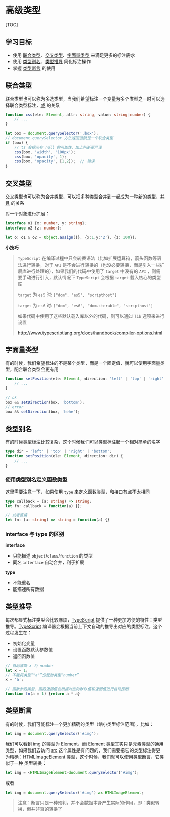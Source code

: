 # 高级类型

[TOC]

## 学习目标

- 使用 <u>联合类型</u>、<u>交叉类型</u>、<u>字面量类型</u> 来满足更多的标注需求
- 使用 <u>类型别名</u>、<u>类型推导</u> 简化标注操作
- 掌握 <u>类型断言</u> 的使用



## 联合类型

联合类型也可以称为多选类型，当我们希望标注一个变量为多个类型之一时可以选择联合类型标注，<u>或</u> 的关系

```typescript
function css(ele: Element, attr: string, value: string|number) {
    // ...
}

let box = document.querySelector('.box');
// document.querySelector 方法返回值就是一个联合类型
if (box) {
    // ts 会提示有 null 的可能性，加上判断更严谨
    css(box, 'width', '100px');
    css(box, 'opacity', 1);
    css(box, 'opacity', [1,2]);  // 错误
}
```



## 交叉类型

交叉类型也可以称为合并类型，可以把多种类型合并到一起成为一种新的类型，<u>并且</u> 的关系

对一个对象进行扩展：

```typescript
interface o1 {x: number, y: string};
interface o2 {z: number};

let o: o1 & o2 = Object.assign({}, {x:1,y:'2'}, {z: 100});
```

**小技巧**

> `TypeScript` 在编译过程中只会转换语法（比如扩展运算符，箭头函数等语法进行转换，对于 `API` 是不会进行转换的（也没必要转换，而是引入一些扩展库进行处理的），如果我们的代码中使用了 `target` 中没有的 `API` ，则需要手动进行引入，默认情况下 `TypeScript` 会根据 `target` 载入核心的类型库
>
> `target` 为 `es5` 时: `["dom", "es5", "scripthost"]`
>
>  `target` 为 `es6` 时: `["dom", "es6", "dom.iterable", "scripthost"]`
>
>  如果代码中使用了这些默认载入库以外的代码，则可以通过 `lib` 选项来进行设置
>
> http://www.typescriptlang.org/docs/handbook/compiler-options.html

## 字面量类型

有的时候，我们希望标注的不是某个类型，而是一个固定值，就可以使用字面量类型，配合联合类型会更有用

```typescript
function setPosition(ele: Element, direction: 'left' | 'top' | 'right' | 'bottom') {
  	// ...
}

// ok
box && setDirection(box, 'bottom');
// error
box && setDirection(box, 'hehe');
```



## 类型别名

有的时候类型标注比较复杂，这个时候我们可以类型标注起一个相对简单的名字

```typescript
type dir = 'left' | 'top' | 'right' | 'bottom';
function setPosition(ele: Element, direction: dir) {
  	// ...
}
```

### 使用类型别名定义函数类型

这里需要注意一下，如果使用 `type` 来定义函数类型，和接口有点不太相同

```typescript
type callback = (a: string) => string;
let fn: callback = function(a) {};

// 或者直接
let fn: (a: string) => string = function(a) {}
```

### interface 与 type 的区别

**interface**

- 只能描述 `object`/`class`/`function` 的类型
- 同名 `interface` 自动合并，利于扩展

**type**

- 不能重名
- 能描述所有数据



## 类型推导

每次都显式标注类型会比较麻烦，<u>TypeScript</u> 提供了一种更加方便的特性：类型推导。<u>TypeScript</u> 编译器会根据当前上下文自动的推导出对应的类型标注，这个过程发生在：

- 初始化变量
- 设置函数默认参数值
- 返回函数值

```typescript
// 自动推断 x 为 number
let x = 1;
// 不能将类型“"a"”分配给类型“number”
x = 'a';

// 函数参数类型、函数返回值会根据对应的默认值和返回值进行自动推断
function fn(a = 1) {return a * a}
```



## 类型断言

有的时候，我们可能标注一个更加精确的类型（缩小类型标注范围），比如：

```typescript
let img = document.querySelector('#img');
```

我们可以看到 <u>img</u> 的类型为 <u>Element</u>，而 <u>Element</u> 类型其实只是元素类型的通用类型，如果我们去访问 <u>src</u> 这个属性是有问题的，我们需要把它的类型标注得更为精确：<u>HTMLImageElement</u> 类型，这个时候，我们就可以使用类型断言，它类似于一种 类型转换：

```typescript
let img = <HTMLImageElement>document.querySelector('#img');
```

或者

```typescript
let img = document.querySelector('#img') as HTMLImageElement;
```

> 注意：断言只是一种预判，并不会数据本身产生实际的作用，即：类似转换，但并非真的转换了



